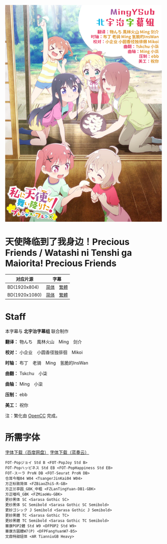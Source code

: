 ![海报](Poster.png)

# 天使降临到了我身边！Precious Friends / Watashi ni Tenshi ga Maiorita! Precious Friends
| 对应片源 | 字幕 |
| -------- | ---- |
| BD(1920x804) | [简体](https://raw.githubusercontent.com/MingYSub/SubsArchive/main/Archive/Watashi%20ni%20Tenshi%20ga%20Maiorita%21%20Precious%20Friends/%5BKitaujiSub%26MingY%5D%20Watashi%20ni%20Tenshi%20ga%20Maiorita%21%20Precious%20Friends.CHS.ass)　[繁體](https://raw.githubusercontent.com/MingYSub/SubsArchive/main/Archive/Watashi%20ni%20Tenshi%20ga%20Maiorita%21%20Precious%20Friends/%5BKitaujiSub%26MingY%5D%20Watashi%20ni%20Tenshi%20ga%20Maiorita%21%20Precious%20Friends.CHT.ass) |
| BD(1920x1080) | [简体](https://raw.githubusercontent.com/MingYSub/SubsArchive/main/Archive/Watashi%20ni%20Tenshi%20ga%20Maiorita%21%20Precious%20Friends/%5BKitaujiSub%26MingY%5D%20Watashi%20ni%20Tenshi%20ga%20Maiorita%21%20Precious%20Friends.CHS_1080.ass)　[繁體](https://raw.githubusercontent.com/MingYSub/SubsArchive/main/Archive/Watashi%20ni%20Tenshi%20ga%20Maiorita%21%20Precious%20Friends/%5BKitaujiSub%26MingY%5D%20Watashi%20ni%20Tenshi%20ga%20Maiorita%21%20Precious%20Friends.CHT_1080.ass) |

# Staff
本字幕与 **北宇治字幕组** 联合制作

**翻译：** 物んち　風林火山　Ming　剑介

**校对：** 小企业　小圆香径独徘徊　Mikoi

**时轴：** 布丁　老骑　Ming　氢脆的InsWan

**曲翻：** Tskchu　小柒

**曲轴：** Ming　小柒

**压制：** ebb

**美工：** 祝你

注：繁化由 [OpenCC](https://github.com/BYVoid/OpenCC) 完成。

# 所需字体
[字体下载（百度网盘）](https://pan.baidu.com/s/1uUycTTHG0MhRDiE--QtxZw?pwd=1234) [字体下载（蓝奏云）](https://wwp.lanzoup.com/i9MKQ0u8k1yj)

```
FOT-Popジョイ Std B <FOT-PopJoy Std B>
FOT-Popハッピネス Std EB <FOT-PopHappiness Std EB>
FOT-スーラ ProN DB <FOT-Seurat ProN DB>
仓耳今楷04 W04 <TsangerJinKai04 W04>
方正标致简体 <FZBiaoZhiS-R-GB>
方正兰亭圆_GBK_中粗 <FZLanTingYuan-DB1-GBK>
方正喵呜_GBK <FZMiaoWu-GBK>
更纱黑体 SC <Sarasa Gothic SC>
更纱黑体 SC Semibold <Sarasa Gothic SC Semibold>
更紗ゴシック J Semibold <Sarasa Gothic J Semibold>
更紗黑體 TC <Sarasa Gothic TC>
更紗黑體 TC Semibold <Sarasa Gothic TC Semibold>
華康POP2體 Std W9 <DFPOP2 Std W9>
華康方圓體W7(P) <DFPFangYuanW7-B5>
文鼎特甜妞体 <AR TianniuGB Heavy>
```

